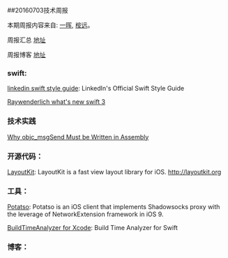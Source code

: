 
##20160703技术周报

本期周报内容来自: [一晖](https://github.com/wgyihui), [桉远](https://github.com/AnYuan)。

周报汇总 [地址](https://github.com/BaiduHiDeviOS/iOS-Tech-Weekly)

周报博客 [地址](http://baiduhidevios.github.io/)

### swift:

[linkedin swift style guide](https://github.com/linkedin/swift-style-guide): LinkedIn's Official Swift Style Guide

[Raywenderlich what's new swift 3](https://www.raywenderlich.com/135655/whats-new-swift-3)

### 技术实践

[Why objc_msgSend Must be Written in Assembly](http://arigrant.com/blog/2014/2/12/why-objcmsgsend-must-be-written-in-assembly)



### 开源代码：

[LayoutKit](https://github.com/linkedin/LayoutKit): LayoutKit is a fast view layout library for iOS. http://layoutkit.org

### 工具：
[Potatso](https://github.com/shadowsocks/Potatso-iOS): Potatso is an iOS client that implements Shadowsocks proxy with the leverage of NetworkExtension framework in iOS 9.

[BuildTimeAnalyzer for Xcode](https://github.com/RobertGummesson/BuildTimeAnalyzer-for-Xcode): Build Time Analyzer for Swift


### 博客：

